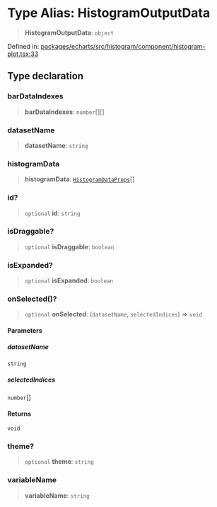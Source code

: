 # Type Alias: HistogramOutputData

> **HistogramOutputData**: `object`

Defined in: [packages/echarts/src/histogram/component/histogram-plot.tsx:33](https://github.com/GeoDaCenter/openassistant/blob/a9f2271d1019f6c25c10dd4b3bdb64fcf16999b2/packages/echarts/src/histogram/component/histogram-plot.tsx#L33)

## Type declaration

### barDataIndexes

> **barDataIndexes**: `number`[][]

### datasetName

> **datasetName**: `string`

### histogramData

> **histogramData**: [`HistogramDataProps`](HistogramDataProps.md)[]

### id?

> `optional` **id**: `string`

### isDraggable?

> `optional` **isDraggable**: `boolean`

### isExpanded?

> `optional` **isExpanded**: `boolean`

### onSelected()?

> `optional` **onSelected**: (`datasetName`, `selectedIndices`) => `void`

#### Parameters

##### datasetName

`string`

##### selectedIndices

`number`[]

#### Returns

`void`

### theme?

> `optional` **theme**: `string`

### variableName

> **variableName**: `string`
